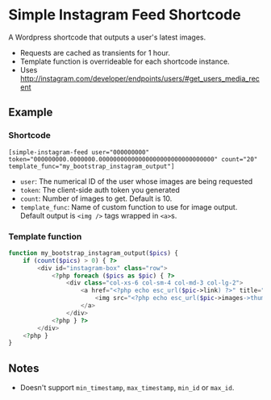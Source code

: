 # Simple Instagram Feed Shortcode

A Wordpress shortcode that outputs a user's latest images.

- Requests are cached as transients for 1 hour.
- Template function is overrideable for each shortcode instance.
- Uses http://instagram.com/developer/endpoints/users/#get_users_media_recent

## Example
### Shortcode

	[simple-instagram-feed user="000000000" token="000000000.0000000.00000000000000000000000000000000" count="20" template_func="my_bootstrap_instagram_output"]

- `user`: The numerical ID of the user whose images are being requested
- `token`: The client-side auth token you generated
- `count`: Number of images to get. Default is 10.
- `template_func`: Name of custom function to use for image output.
Default output is `<img />` tags wrapped in `<a>`s.

### Template function

```php
function my_bootstrap_instagram_output($pics) {
	if (count($pics) > 0) { ?>
		<div id="instagram-box" class="row">
			<?php foreach ($pics as $pic) { ?>
				<div class="col-xs-6 col-sm-4 col-md-3 col-lg-2">
					<a href="<?php echo esc_url($pic->link) ?>" title="<?php echo esc_attr($pic->caption->text) ?>">
						<img src="<?php echo esc_url($pic->images->thumbnail->url) ?>" class="img-responsive" />
					</a>
				</div>
			<?php } ?>
		</div>
	<?php }
}
```

## Notes

- Doesn't support `min_timestamp`, `max_timestamp`, `min_id` or `max_id`.